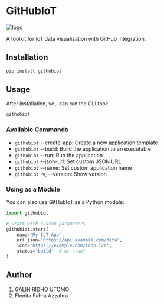 # GitHubIoT

<img src="https://4211421036.github.io/githubiotpy/img/GitHub%20IoT%20Logo.png" alt="logo">

A toolkit for IoT data visualization with GitHub integration.

## Installation

```bash
pip install githubiot
```

## Usage
After installation, you can run the CLI tool:

```bash
githubiot
```

### Available Commands

- `githubiot` --create-app: Create a new application template
- `githubiot` --build: Build the application to an executable
- `githubiot` --run: Run the application
- `githubiot` --json-url: Set custom JSON URL
- `githubiot` --name: Set custom application name
- `githubiot` -v, --version: Show version

### Using as a Module
You can also use GitHubIoT as a Python module:

```py
import githubiot

# Start with custom parameters
githubiot.start(
    name="My IoT App",
    url_json="https://api.example.com/data",
    icon="https://example.com/icon.ico",
    status="build"  # or "run"
)
```

## Author
1. GALIH RIDHO UTOMO
2. Fionita Fahra Azzahra
